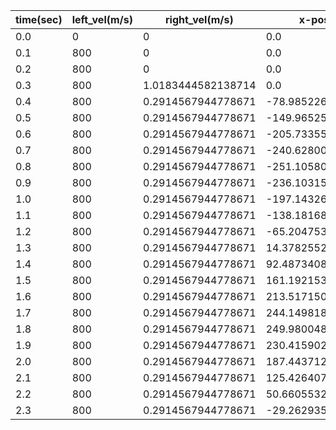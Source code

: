 time(sec)|left_vel(m/s)|right_vel(m/s)|x-pos(cm)|y-pos(cm)|omega(rad/sec)
-|-|-|-|-|-
0.0|0|0|0.0|0.0|0.0
0.1|800|0|0.0|80.0|0.0
0.2|800|0|0.0|160.0|0.0
0.3|800|1.0183444582138714|0.0|240.0|17.30242760614404
0.4|800|0.2914567944778671|-78.98522602251951|227.2982650723806|3.1999999999999997
0.5|800|0.2914567944778671|-149.96525899830306|190.3952175185988|3.1999999999999997
0.6|800|0.2914567944778671|-205.73355553033022|133.0375928997577|3.1999999999999997
0.7|800|0.2914567944778671|-240.6280071031954|61.048862882976806|3.1999999999999997
0.8|800|0.2914567944778671|-251.1058092262205|-18.26201696758804|3.1999999999999997
0.9|800|0.2914567944778671|-236.103159411025|-96.84267933768146|3.1999999999999997
1.0|800|0.2914567944778671|-197.14326414865678|-166.71489528325813|3.1999999999999997
1.1|800|0.2914567944778671|-138.18168902820787|-220.78459714405685|3.1999999999999997
1.2|800|0.2914567944778671|-65.20475347005896|-253.5621333013366|3.1999999999999997
1.3|800|0.2914567944778671|14.378255279321806|-261.71962791647337|3.1999999999999997
1.4|800|0.2914567944778671|92.48734088612689|-244.42885738220284|3.1999999999999997
1.5|800|0.2914567944778671|161.19215320077166|-203.4453391729344|3.1999999999999997
1.6|800|0.2914567944778671|213.5171500775015|-142.93009562347646|3.1999999999999997
1.7|800|0.2914567944778671|244.14981833574683|-69.02718881068398|3.1999999999999997
1.8|800|0.2914567944778671|249.98004878120946|10.76008093175551|3.1999999999999997
1.9|800|0.2914567944778671|230.4159029917955|88.33097882220511|3.1999999999999997
2.0|800|0.2914567944778671|187.4437123306525|155.80979645990809|3.1999999999999997
2.1|800|0.2914567944778671|125.4264073837696|206.34546591352603|3.1999999999999997
2.2|800|0.2914567944778671|50.66055326571137|234.80714291958517|3.1999999999999997
2.3|800|0.2914567944778671|-29.262935371497292|238.3051372103151|3.1999999999999997

